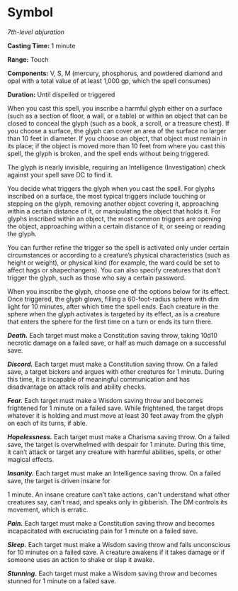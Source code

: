 <title>Symbol</title>

# Symbol

_7th-level abjuration_

**Casting Time:** 1 minute

**Range:** Touch

**Components:** V, S, M (mercury, phosphorus,
and powdered diamond and opal with a total
value of at least 1,000 gp, which the spell
consumes)

**Duration:** Until dispelled or triggered

When you cast this spell, you inscribe a
harmful glyph either on a surface (such as a
section of floor, a wall, or a table) or
within an object that can be closed to
conceal the glyph (such as a book, a scroll,
or a treasure chest). If you choose a
surface, the glyph can cover an area of the
surface no larger than 10 feet in diameter.
If you choose an object, that object must
remain in its place; if the object is moved
more than 10 feet from where you cast this
spell, the glyph is broken, and the spell
ends without being
triggered.

The glyph is nearly invisible, requiring an
Intelligence (Investigation) check against
your spell save DC to find it.

You decide what triggers the glyph when you
cast the spell. For glyphs inscribed on a
surface, the most typical triggers include
touching or stepping on the glyph, removing
another object covering it, approaching
within a certain distance of it, or
manipulating the object that holds it. For
glyphs inscribed within an object, the most
common triggers are opening the object,
approaching within a certain distance of it,
or seeing or reading the glyph.

You can further refine the trigger so the
spell is activated only under certain
circumstances or according to a creature’s
physical characteristics (such as height or
weight), or physical kind (for example, the
ward could be set to affect hags or
shapechangers). You can also specify
creatures that don’t trigger the glyph, such
as those who say a certain password.

When you inscribe the glyph, choose one of
the options below for its effect. Once
triggered, the glyph glows, filling a
60-foot-radius sphere with dim light for 10
minutes, after which time the spell ends.
Each creature in the sphere when the glyph
activates is targeted by its effect, as is a
creature that enters the sphere for the first
time on a turn or ends its turn there.

_**Death.**_ Each target must make a
Constitution saving throw, taking 10d10
necrotic damage on a failed save, or half as
much damage on a successful save.

_**Discord.**_ Each target must make a
Constitution saving throw. On a failed save,
a target bickers and argues with other
creatures for 1 minute. During this time, it
is incapable of meaningful communication and
has disadvantage on attack rolls and ability
checks.

_**Fear.**_ Each target must make a Wisdom
saving throw and becomes frightened for 1
minute on a failed save. While frightened,
the target drops whatever it is holding and
must move at least 30 feet away from the
glyph on each of its turns, if able.

_**Hopelessness.**_ Each target must make a
Charisma saving throw. On a failed save, the
target is overwhelmed with despair for 1
minute. During this time, it can’t attack or
target any creature with harmful abilities,
spells, or other magical effects.

_**Insanity.**_ Each target must make an
Intelligence saving throw. On a failed save,
the target is driven insane for

1 minute. An insane creature can’t take
actions, can't understand what other
creatures say, can’t read, and speaks only in
gibberish. The DM controls its movement,
which is erratic.

_**Pain.**_ Each target must make a
Constitution saving throw and becomes
incapacitated with excruciating pain for 1
minute on a failed save.

_**Sleep.**_ Each target must make a Wisdom
saving throw and falls unconscious for 10
minutes on a failed save. A creature awakens
if it takes damage or if someone uses an
    action to shake or slap it awake.

_**Stunning.**_ Each target must make a
Wisdom saving throw and becomes stunned for 1
minute on a failed save.



